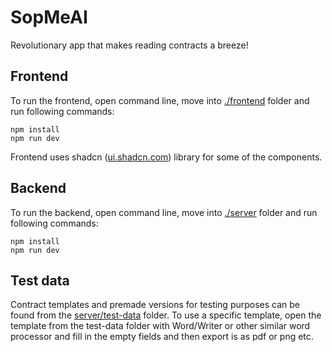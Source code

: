 # SopMeAI
Revolutionary app that makes reading contracts a breeze!

## Frontend
To run the frontend, open command line, move into [./frontend](./frontend/) folder and run following commands:
```
npm install
npm run dev
```

Frontend uses shadcn ([ui.shadcn.com](ui.shadcn.com)) library for some of the components. 

## Backend
To run the backend, open command line, move into [./server](./server/) folder and run following commands:
```
npm install
npm run dev
```

## Test data
Contract templates and premade versions for testing purposes can be found from the [server/test-data](./server/test-data/) folder. To use a specific template, open the template from the test-data folder with Word/Writer or other similar word processor and fill in the empty fields and then export is as pdf or png etc. 